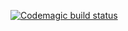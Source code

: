 [![Codemagic build status](https://api.codemagic.io/apps/62911c92ffb9457cd3643f62/62911c92ffb9457cd3643f61/status_badge.svg)](https://codemagic.io/apps/62911c92ffb9457cd3643f62/62911c92ffb9457cd3643f61/latest_build)